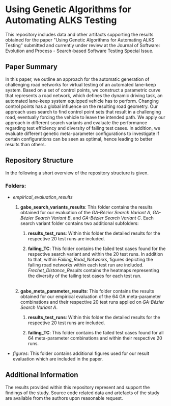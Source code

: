 # Using Genetic Algorithms for Automating ALKS Testing

This repository includes data and other artifacts supporting the results obtained for the paper "Using Genetic Algorithms for Automating ALKS Testing" submitted  and currently under review at the Journal of Software: Evolution and Process - Search-based Software Testing Special Issue.

## Paper Summary
In this paper, we outline an approach for the automatic generation of challenging road networks for virtual testing of an automated lane-keep system. Based on a set of control points, we construct a parametric curve that represents a road network, which defines the dynamic driving task, an automated lane-keep system equipped vehicle has to perform. Changing control points has a global influence on the resulting road geometry. Our approach uses search to find control point sets that result in a challenging road, eventually forcing the vehicle to leave the intended path. We apply our approach in different search variants and evaluate the performance regarding test efficiency and diversity of failing test cases. In addition, we evaluate different genetic meta-parameter configurations to investigate if certain configurations can be seen as optimal, hence leading to better results than others.

## Repository Structure

In the following a short overview of the repository structure is given.
### Folders:

- *empirical_evaluation_results*

    1. **gabe_search_variants_results**: This folder contains the results obtained for our evaluation of the *GA-Bézier Search Variant A*, *GA-Bézier Search Variant B*, and *GA-Bézier Search Variant C*. Each search variant folder contains two additional subfolders:
    
        1. **results_test_runs**: Within this folder the detailed results for the respective 20 test runs are included. 

        2. **failing_TC**: This folder contains the failed test cases found for the respective search variant and within the 20 test runs. In addition to that, within *Failing_Road_Networks*, figures depicting the failing road networks within each test run are included. *Frechet_Distance_Results* contains the heatmaps representing the diversity of the failing test cases for each test run. 
    <br/><br/>
    1. **gabe_meta_parameter_results**: This folder contains the results obtained for our empirical evaluation of the 64 GA meta-parameter combinations and their respective 20 test runs applied on *GA-Bézier Search Variant A*.
        
        1. **results_test_runs**: Within this folder the detailed results for the respective 20 test runs are included.

        2. **failing_TC**: This folder contains the failed test cases found for all 64 meta-parameter combinations and within their respective 20 runs.

- *figures*: This folder contains additional figures used for our result evaluation which are included in the paper.

## Additional Information
The results provided within this repository represent and support the findings of the study. Source code related data and artefacts of the study are available from the authors upon reasonable request.
